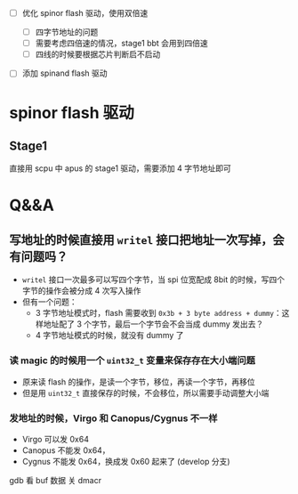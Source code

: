 
- [ ] 优化 spinor flash 驱动，使用双倍速
	- [ ] 四字节地址的问题
	- [ ] 需要考虑四倍速的情况，stage1 bbt 会用到四倍速
	- [ ] 四线的时候要根据芯片判断启不启动
- [ ] 添加 spinand flash 驱动


# spinor flash 驱动

## Stage1
直接用 scpu 中 apus 的 stage1 驱动，需要添加 4 字节地址即可




# Q&&A
## 写地址的时候直接用 `writel` 接口把地址一次写掉，会有问题吗？
- `writel` 接口一次最多可以写四个字节，当 spi 位宽配成 8bit 的时候，写四个字节的操作会被分成 4 次写入操作
- 但有一个问题：
	- 3 字节地址模式时，flash 需要收到 `0x3b + 3 byte address + dummy`：这样地址配了 3 个字节，最后一个字节会不会当成 dummy 发出去？
	- 4 字节地址模式的时候，就没有 dummy 了

### 读 magic 的时候用一个 `uint32_t` 变量来保存存在大小端问题
- 原来读 flash 的操作，是读一个字节，移位，再读一个字节，再移位
- 但是用 `uint32_t` 直接保存的时候，不会移位，所以需要手动调整大小端


### 发地址的时候，Virgo 和 Canopus/Cygnus 不一样
- Virgo 可以发 0x64
- Canopus 不能发 0x64，
- Cygnus 不能发 0x64，换成发 0x60 起来了 (develop 分支)


gdb 看 buf 数据
关 dmacr